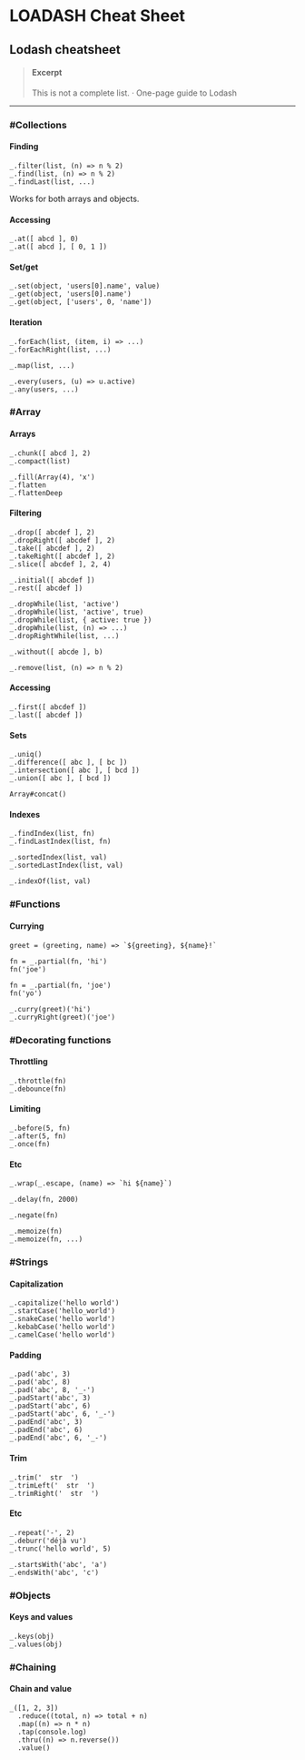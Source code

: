 LOADASH Cheat Sheet
===================

Lodash cheatsheet
-----------------

> #### Excerpt
>
> This is not a complete list. · One-page guide to Lodash

------------------------------------------------------------------------

### \#Collections

#### Finding

    _.filter(list, (n) => n % 2)
    _.find(list, (n) => n % 2)
    _.findLast(list, ...)

Works for both arrays and objects.

#### Accessing

    _.at([ abcd ], 0)
    _.at([ abcd ], [ 0, 1 ])

#### Set/get

    _.set(object, 'users[0].name', value)
    _.get(object, 'users[0].name')
    _.get(object, ['users', 0, 'name'])

#### Iteration

    _.forEach(list, (item, i) => ...)
    _.forEachRight(list, ...)

    _.map(list, ...)

    _.every(users, (u) => u.active)
    _.any(users, ...)

### \#Array

#### Arrays

    _.chunk([ abcd ], 2)
    _.compact(list)

    _.fill(Array(4), 'x')
    _.flatten
    _.flattenDeep

#### Filtering

    _.drop([ abcdef ], 2)
    _.dropRight([ abcdef ], 2)
    _.take([ abcdef ], 2)
    _.takeRight([ abcdef ], 2)
    _.slice([ abcdef ], 2, 4)

    _.initial([ abcdef ])
    _.rest([ abcdef ])

    _.dropWhile(list, 'active')
    _.dropWhile(list, 'active', true)
    _.dropWhile(list, { active: true })
    _.dropWhile(list, (n) => ...)
    _.dropRightWhile(list, ...)

    _.without([ abcde ], b)

    _.remove(list, (n) => n % 2)

#### Accessing

    _.first([ abcdef ])
    _.last([ abcdef ])

#### Sets

    _.uniq()
    _.difference([ abc ], [ bc ])
    _.intersection([ abc ], [ bcd ])
    _.union([ abc ], [ bcd ])

    Array#concat()

#### Indexes

    _.findIndex(list, fn)
    _.findLastIndex(list, fn)

    _.sortedIndex(list, val)
    _.sortedLastIndex(list, val)

    _.indexOf(list, val)

### \#Functions

#### Currying

    greet = (greeting, name) => `${greeting}, ${name}!`

    fn = _.partial(fn, 'hi')
    fn('joe')

    fn = _.partial(fn, 'joe')
    fn('yo')

    _.curry(greet)('hi')
    _.curryRight(greet)('joe')

### \#Decorating functions

#### Throttling

    _.throttle(fn)
    _.debounce(fn)

#### Limiting

    _.before(5, fn)
    _.after(5, fn)
    _.once(fn)

#### Etc

    _.wrap(_.escape, (name) => `hi ${name}`)

    _.delay(fn, 2000)

    _.negate(fn)

    _.memoize(fn)
    _.memoize(fn, ...)

### \#Strings

#### Capitalization

    _.capitalize('hello world')
    _.startCase('hello_world')
    _.snakeCase('hello world')
    _.kebabCase('hello world')
    _.camelCase('hello world')

#### Padding

    _.pad('abc', 3)
    _.pad('abc', 8)
    _.pad('abc', 8, '_-')
    _.padStart('abc', 3)
    _.padStart('abc', 6)
    _.padStart('abc', 6, '_-')
    _.padEnd('abc', 3)
    _.padEnd('abc', 6)
    _.padEnd('abc', 6, '_-')

#### Trim

    _.trim('  str  ')
    _.trimLeft('  str  ')
    _.trimRight('  str  ')

#### Etc

    _.repeat('-', 2)
    _.deburr('déjà vu')
    _.trunc('hello world', 5)

    _.startsWith('abc', 'a')
    _.endsWith('abc', 'c')

### \#Objects

#### Keys and values

    _.keys(obj)
    _.values(obj)

### \#Chaining

#### Chain and value

    _([1, 2, 3])
      .reduce((total, n) => total + n)
      .map((n) => n * n)
      .tap(console.log)
      .thru((n) => n.reverse())
      .value()

